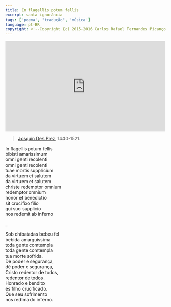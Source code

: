```yaml
---
title: In flagellis potum fellis
excerpt: santa ignorância
tags: ['poema', 'tradução', 'música']
language: pt-BR
copyright: <!--Copyright (c) 2015-2016 Carlos Rafael Fernandes Picanço.-->
---
```


<iframe src="https://player.vimeo.com/video/13838839" width="500" height="281" frameborder="0" webkitallowfullscreen mozallowfullscreen allowfullscreen></iframe>

> [Josquin Des Prez](http://en.wikipedia.org/wiki/Josquin_des_Prez), 1440-1521. 

In flagellis potum fellis  
bibisti amarissimum  
omni genti recolenti  
omni genti recolenti  
tuae mortis supplicium  
da virtuem et salutem  
da virtuem et salutem  
christe redemptor omnium  
redemptor omnium  
honor et benedictio  
sit crucifixo filio  
qui suo supplicio  
nos redemit ab inferno  

_


Sob chibatadas bebeu fel  
bebida amarguíssima  
toda gente comtempla  
toda gente comtempla  
tua morte sofrida.  
Dê poder e segurança,  
dê poder e segurança,  
Cristo redentor de todos,  
redentor de todos.  
Honrado e bendito  
és filho crucificado.  
Que seu sofrimento  
nos redima do inferno.  